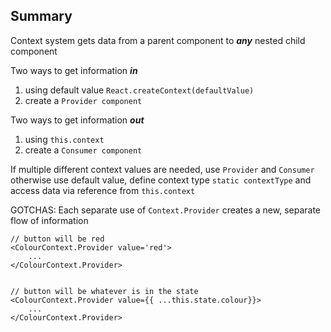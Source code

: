 ## Summary

Context system gets data from a parent component to *__any__* nested child component

Two ways to get information *__in__*
  1. using default value `React.createContext(defaultValue)`
  2. create a `Provider component`

Two ways to get information *__out__*
1. using `this.context`
2. create a `Consumer component`

If multiple different context values are needed, use `Provider` and `Consumer` otherwise use default value, define context type `static contextType` and access data via reference from `this.context`

GOTCHAS: Each separate use of `Context.Provider` creates a new, separate flow of information


```
// button will be red
<ColourContext.Provider value='red'>
    ...
</ColourContext.Provider>


// button will be whatever is in the state
<ColourContext.Provider value={{ ...this.state.colour}}>
    ...
</ColourContext.Provider>
```